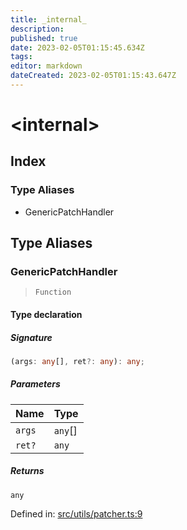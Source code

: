 ```yaml
---
title: _internal_
description: 
published: true
date: 2023-02-05T01:15:45.634Z
tags: 
editor: markdown
dateCreated: 2023-02-05T01:15:43.647Z
---
```


# \<internal\>

## Index

### Type Aliases

- GenericPatchHandler

## Type Aliases

### GenericPatchHandler

> `Function`

#### Type declaration

##### Signature

```ts
(args: any[], ret?: any): any;
```

##### Parameters

| Name | Type |
| :------ | :------ |
| `args` | `any`[] |
| `ret?` | `any` |

##### Returns

`any`

Defined in:  [src/utils/patcher.ts:9](https://github.com/SteamDeckHomebrew/decky-frontend-lib/blob/-/src/utils/patcher.ts#L9)
